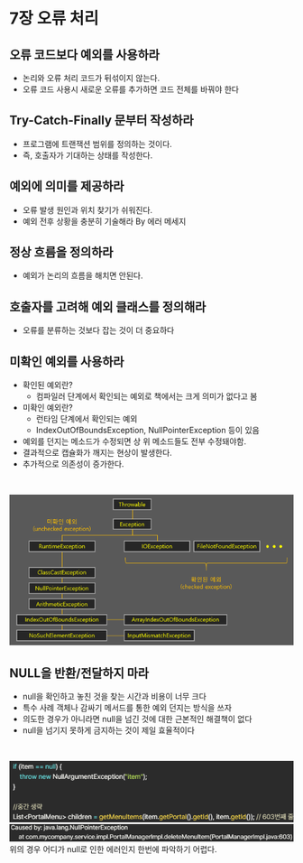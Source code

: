 # 7장 오류 처리

## 오류 코드보다 예외를 사용하라
- 논리와 오류 처리 코드가 뒤섞이지 않는다.
- 오류 코드 사용시 새로운 오류를 추가하면 코드 전체를 바꿔야 한다

## Try-Catch-Finally 문부터 작성하라
- 프로그램에 트랜잭션 범위를 정의하는 것이다.
- 즉, 호출자가 기대하는 상태를 작성한다.

## 예외에 의미를 제공하라
- 오류 발생 원인과 위치 찾기가 쉬워진다.
- 예외 전후 상황을 충분히 기술해라
By 에러 메세지

## 정상 흐름을 정의하라
- 예외가 논리의 흐름을 해치면 안된다.

## 호출자를 고려해 예외 클래스를 정의해라
- 오류를 분류하는 것보다 잡는 것이 더 중요하다

## 미확인 예외를 사용하라
- 확인된 예외란?
  - 컴파일러 단계에서 확인되는 예외로 책에서는 크게 의미가 없다고 봄
- 미확인 예외란?
  - 런타임 단계에서 확인되는 예외
  - IndexOutOfBoundsException, NullPointerException 등이 있음
- 예외를 던지는 메소드가 수정되면 상
위 메소드들도 전부 수정돼야함.
- 결과적으로 캡슐화가 깨지는 현상이
발생한다.
- 추가적으로 의존성이 증가한다.

<br>

![image](/images/chapter7%2C8%2C9/7%EC%9E%A5.%EC%98%A4%EB%A5%98%EC%B2%98%EB%A6%AC.png)

## NULL을 반환/전달하지 마라
- null을 확인하고 놓친 것을 찾는 시간과 비용이 너무 크다
-  특수 사례 객체나 감싸기 메서드를 통한 예외 던지는 방식을 쓰자
- 의도한 경우가 아니라면 null을 넘긴 것에 대한 근본적인 해결책이 없다
- null을 넘기지 못하게 금지하는 것이 제일 효율적이다
<br>

![image](/images/chapter7%2C8%2C9/%EC%98%88%EC%8B%9C%20%EC%BD%94%EB%93%9C.png)
![image](/images/chapter7%2C8%2C9/%EC%97%90%EB%9F%AC%20%ED%91%9C%EC%8B%9C%20%EB%9D%BC%EC%9D%B8.png)
위의 경우 어디가 null로 인한 에러인지 한번에 파악하기 어렵다.
